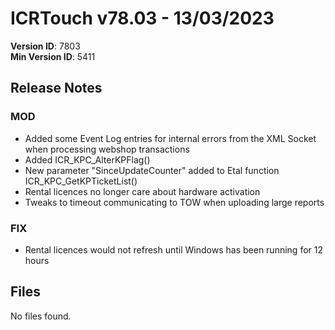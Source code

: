 # ICRTouch v78.03 - 13/03/2023

__Version ID__: 7803
<br>__Min Version ID__: 5411

## Release Notes
### MOD
- Added some Event Log entries for internal errors from the XML Socket when processing webshop transactions
- Added ICR_KPC_AlterKPFlag()
- New parameter "SinceUpdateCounter" added to Etal function ICR_KPC_GetKPTicketList()
- Rental licences no longer care about hardware activation
- Tweaks to timeout communicating to TOW when uploading large reports

### FIX
- Rental licences would not refresh until Windows has been running for 12 hours

## Files
No files found.

